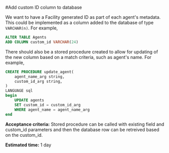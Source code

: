 #Add custom ID column to database

We want to have a Facility generated ID as part of each agent's metadata. This could be implemented as a column added to the database of type `VARCHAR(n)`.
For example, 
```sql
ALTER TABLE Agents
ADD COLUMN custom_id VARCHAR(24)
```
There should also be a stored procedure created to allow for updating of the new column based on a match criteria, such as agent's name.
For example, 
```sql
CREATE PROCEDURE update_agent(
    agent_name_arg string,
    custom_id_arg string,
)
LANGUAGE sql
begin
    UPDATE agents
    SET custom_id = custom_id_arg
    WHERE agent_name = agent_name_arg 
end
```

**Acceptance criteria:**
Stored procedure can be called with existing field and custom_id parameters and then the database row can be retreived based on the custom_id.

**Estimated time:**
1 day